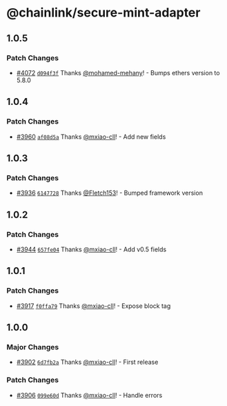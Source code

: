 # @chainlink/secure-mint-adapter

## 1.0.5

### Patch Changes

- [#4072](https://github.com/smartcontractkit/external-adapters-js/pull/4072) [`d094f3f`](https://github.com/smartcontractkit/external-adapters-js/commit/d094f3f8241bb0f6a06e3edab9bef65e5da3eb6a) Thanks [@mohamed-mehany](https://github.com/mohamed-mehany)! - Bumps ethers version to 5.8.0

## 1.0.4

### Patch Changes

- [#3960](https://github.com/smartcontractkit/external-adapters-js/pull/3960) [`af08d5a`](https://github.com/smartcontractkit/external-adapters-js/commit/af08d5a4b9dcd99315d3bb23d81d796a6ea97012) Thanks [@mxiao-cll](https://github.com/mxiao-cll)! - Add new fields

## 1.0.3

### Patch Changes

- [#3936](https://github.com/smartcontractkit/external-adapters-js/pull/3936) [`6147728`](https://github.com/smartcontractkit/external-adapters-js/commit/6147728aa69ec39fc180a11a34757d1c730ad6af) Thanks [@Fletch153](https://github.com/Fletch153)! - Bumped framework version

## 1.0.2

### Patch Changes

- [#3944](https://github.com/smartcontractkit/external-adapters-js/pull/3944) [`657fe04`](https://github.com/smartcontractkit/external-adapters-js/commit/657fe04a2e5a6801675ef2b5ee9d45991f057396) Thanks [@mxiao-cll](https://github.com/mxiao-cll)! - Add v0.5 fields

## 1.0.1

### Patch Changes

- [#3917](https://github.com/smartcontractkit/external-adapters-js/pull/3917) [`f0ffa79`](https://github.com/smartcontractkit/external-adapters-js/commit/f0ffa79a6f19722b10433972933c1f5fff0ce8c8) Thanks [@mxiao-cll](https://github.com/mxiao-cll)! - Expose block tag

## 1.0.0

### Major Changes

- [#3902](https://github.com/smartcontractkit/external-adapters-js/pull/3902) [`6d7fb2a`](https://github.com/smartcontractkit/external-adapters-js/commit/6d7fb2a56df713d0a7b0163c75be3547fc6f5472) Thanks [@mxiao-cll](https://github.com/mxiao-cll)! - First release

### Patch Changes

- [#3906](https://github.com/smartcontractkit/external-adapters-js/pull/3906) [`099e60d`](https://github.com/smartcontractkit/external-adapters-js/commit/099e60d404221b562dc47593c6f8d883fcd46884) Thanks [@mxiao-cll](https://github.com/mxiao-cll)! - Handle errors
